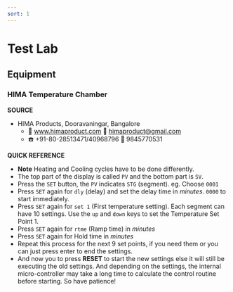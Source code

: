 ```yaml
---
sort: 1
---
```


# Test Lab

## Equipment

### HIMA Temperature Chamber 
**SOURCE**
- HIMA Products, Dooravaningar, Bangalore
  - :link: www.himaproduct.com  :email: himaproduct@gmail.com
  - :phone: +91-80-28513471/40968796 :iphone: 9845770531
  
**QUICK REFERENCE**
- **Note** Heating and Cooling cycles have to be done differently.
- The top part of the display is called `PV` and the bottom part is `SV`.
- Press the `SET` button, the `PV` indicates `STG` (segment). eg. Choose `0001`
- Press `SET` again for `dly` (delay) and set the delay time in *minutes*. `0000` to start immediately.
- Press `SET` again for `set 1` (First temperature setting). Each segment can have 10 settings. Use the `up` and `down` keys to set the Temperature Set Point 1.
- Press `SET` again for `rtme` (Ramp time) in *minutes*
- Press `SET` again for Hold time in *minutes*
- Repeat this process for the next 9 set points, if you need them or you can just press enter to end the settings.
- And now you to press **RESET** to start the new settings else it will still be executing the old settings. And depending on the settings, the internal micro-controller may take a long time to calculate the control routine before starting. So have patience! 

